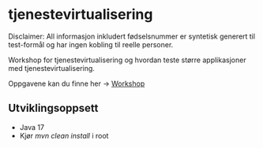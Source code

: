 # tjenestevirtualisering
Disclaimer: All informasjon inkludert fødselsnummer er syntetisk generert til test-formål og har ingen kobling til reelle personer.

Workshop for tjenestevirtualisering og hvordan teste større applikasjoner med tjenestevirtualisering.

Oppgavene kan du finne her -> [Workshop](https://1drv.ms/w/s!AuRX8OnMAAMjgdQz8Lh3l71Tx9FwGA?e=byr0sp)

## Utviklingsoppsett
* Java 17
* Kjør _mvn clean install_ i root

